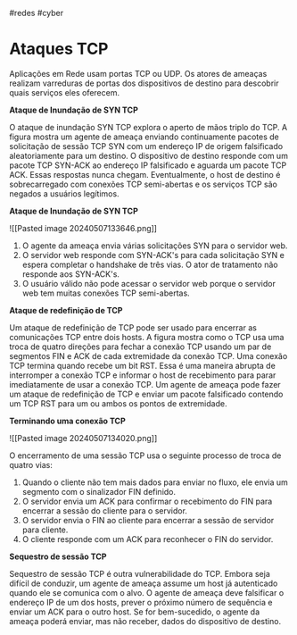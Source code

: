 #redes #cyber 

# Ataques TCP

Aplicações em Rede usam portas TCP ou UDP. Os atores de ameaças realizam varreduras de portas dos dispositivos de destino para descobrir quais serviços eles oferecem.

**Ataque de Inundação de SYN TCP**

O ataque de inundação SYN TCP explora o aperto de mãos triplo do TCP. A figura mostra um agente de ameaça enviando continuamente pacotes de solicitação de sessão TCP SYN com um endereço IP de origem falsificado aleatoriamente para um destino. O dispositivo de destino responde com um pacote TCP SYN-ACK ao endereço IP falsificado e aguarda um pacote TCP ACK. Essas respostas nunca chegam. Eventualmente, o host de destino é sobrecarregado com conexões TCP semi-abertas e os serviços TCP são negados a usuários legítimos.

**Ataque de Inundação de SYN TCP**

![[Pasted image 20240507133646.png]]

1. O agente da ameaça envia várias solicitações SYN para o servidor web.
2. O servidor web responde com SYN-ACK's para cada solicitação SYN e espera completar o handshake de três vias. O ator de tratamento não responde aos SYN-ACK's.
3. O usuário válido não pode acessar o servidor web porque o servidor web tem muitas conexões TCP semi-abertas.

**Ataque de redefinição de TCP**

Um ataque de redefinição de TCP pode ser usado para encerrar as comunicações TCP entre dois hosts. A figura mostra como o TCP usa uma troca de quatro direções para fechar a conexão TCP usando um par de segmentos FIN e ACK de cada extremidade da conexão TCP. Uma conexão TCP termina quando recebe um bit RST. Essa é uma maneira abrupta de interromper a conexão TCP e informar o host de recebimento para parar imediatamente de usar a conexão TCP. Um agente de ameaça pode fazer um ataque de redefinição de TCP e enviar um pacote falsificado contendo um TCP RST para um ou ambos os pontos de extremidade.

**Terminando uma conexão TCP**

![[Pasted image 20240507134020.png]]

O encerramento de uma sessão TCP usa o seguinte processo de troca de quatro vias:

1. Quando o cliente não tem mais dados para enviar no fluxo, ele envia um segmento com o sinalizador FIN definido.
2. O servidor envia um ACK para confirmar o recebimento do FIN para encerrar a sessão do cliente para o servidor.
3. O servidor envia o FIN ao cliente para encerrar a sessão de servidor para cliente.
4. O cliente responde com um ACK para reconhecer o FIN do servidor.

**Sequestro de sessão TCP**

Sequestro de sessão TCP é outra vulnerabilidade do TCP. Embora seja difícil de conduzir, um agente de ameaça assume um host já autenticado quando ele se comunica com o alvo. O agente de ameaça deve falsificar o endereço IP de um dos hosts, prever o próximo número de sequência e enviar um ACK para o outro host. Se for bem-sucedido, o agente da ameaça poderá enviar, mas não receber, dados do dispositivo de destino.






